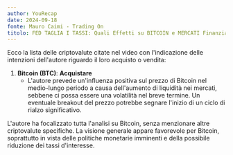 ```yaml
---
author: YouRecap
date: 2024-09-18
fonte: Mauro Caimi - Trading On
titolo: FED TAGLIA I TASSI: Quali Effetti su BITCOIN e MERCATI Finanziari? Scopri Cosa STA PER SUCCEDERE!
---
```


Ecco la lista delle criptovalute citate nel video con l'indicazione delle intenzioni dell'autore riguardo il loro acquisto o vendita:

1. **Bitcoin (BTC)**: **Acquistare**
   - L'autore prevede un'influenza positiva sul prezzo di Bitcoin nel medio-lungo periodo a causa dell'aumento di liquidità nei mercati, sebbene ci possa essere una volatilità nel breve termine. Un eventuale breakout del prezzo potrebbe segnare l'inizio di un ciclo di rialzo significativo.

L'autore ha focalizzato tutta l'analisi su Bitcoin, senza menzionare altre criptovalute specifiche. La visione generale appare favorevole per Bitcoin, soprattutto in vista delle politiche monetarie imminenti e della possibile riduzione dei tassi d'interesse.

